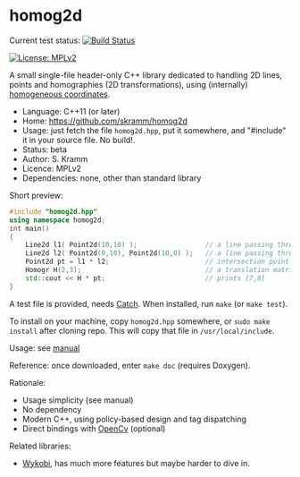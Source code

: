 # homog2d

Current test status:
[![Build Status](https://travis-ci.com/skramm/homog2d.svg?branch=master)](https://travis-ci.com/skramm/homog2d)

[![License: MPLv2](https://img.shields.io/badge/licence-MPLv2-brightgreen)](https://www.mozilla.org/en-US/MPL/)

A small single-file header-only C++ library dedicated to
handling 2D lines, points and homographies (2D transformations),
using (internally) [homogeneous coordinates](https://en.wikipedia.org/wiki/Homogeneous_coordinates).

- Language: C++11 (or later)
- Home: https://github.com/skramm/homog2d
- Usage: just fetch the file `homog2d.hpp`, put it somewhere, and "#include" it in your source file. No build!.
- Status: beta
- Author: S. Kramm
- Licence: MPLv2
- Dependencies: none, other than standard library

Short preview:

```C++
#include "homog2d.hpp"
using namespace homog2d;
int main()
{
	Line2d l1( Point2d(10,10) );                 // a line passing through (0,0) and (10,10)
	Line2d l2( Point2d(0,10), Point2d(10,0) );   // a line passing through (0,10) and (10,0)
	Point2d pt = l1 * l2;                        // intersection point (5,5)
	Homogr H(2,3);                               // a translation matrix
	std::cout << H * pt;                         // prints [7,8]
}
```

A test file is provided, needs [Catch](https://github.com/catchorg/Catch2).
When installed, run `make` (or `make test`).

To install on your machine, copy `homog2d.hpp` somewhere, or `sudo make install` after cloning repo.
This will copy that file in `/usr/local/include`.

Usage: see [manual](manual.md)

Reference: once downloaded, enter `make doc` (requires Doxygen).

Rationale:
- Usage simplicity (see manual)
- No dependency
- Modern C++, using policy-based design and tag dispatching
- Direct bindings with [OpenCv](https://opencv.org/) (optional)

Related libraries:
 - [Wykobi](http://www.wykobi.com/), has much more features but maybe harder to dive in.

